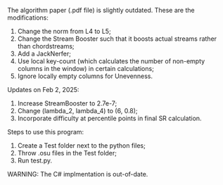 The algorithm paper (.pdf file) is slightly outdated. These are the modifications:
1. Change the norm from L4 to L5;
2. Change the Stream Booster such that it boosts actual streams rather than chordstreams;
3. Add a JackNerfer;
4. Use local key-count (which calculates the number of non-empty columns in the window) in certain calculations;
5. Ignore locally empty columns for Unevenness.

Updates on Feb 2, 2025:
1. Increase StreamBooster to 2.7e-7;
2. Change (lambda_2, lambda_4) to (6, 0.8);
3. Incorporate difficulty at percentile points in final SR calculation.

Steps to use this program:
1. Create a Test folder next to the python files;
2. Throw .osu files in the Test folder;
3. Run test.py.

WARNING: The C# implmentation is out-of-date.
